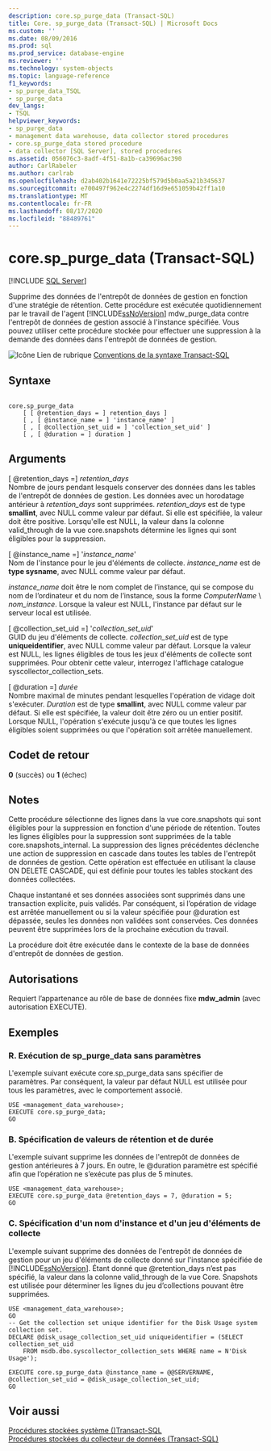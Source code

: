 ```yaml
---
description: core.sp_purge_data (Transact-SQL)
title: Core. sp_purge_data (Transact-SQL) | Microsoft Docs
ms.custom: ''
ms.date: 08/09/2016
ms.prod: sql
ms.prod_service: database-engine
ms.reviewer: ''
ms.technology: system-objects
ms.topic: language-reference
f1_keywords:
- sp_purge_data_TSQL
- sp_purge_data
dev_langs:
- TSQL
helpviewer_keywords:
- sp_purge_data
- management data warehouse, data collector stored procedures
- core.sp_purge_data stored procedure
- data collector [SQL Server], stored procedures
ms.assetid: 056076c3-8adf-4f51-8a1b-ca39696ac390
author: CarlRabeler
ms.author: carlrab
ms.openlocfilehash: d2ab402b1641e72225bf579d5b0aa5a21b345637
ms.sourcegitcommit: e700497f962e4c2274df16d9e651059b42ff1a10
ms.translationtype: MT
ms.contentlocale: fr-FR
ms.lasthandoff: 08/17/2020
ms.locfileid: "88489761"
---
```

# <a name="coresp_purge_data-transact-sql"></a>core.sp_purge_data (Transact-SQL)
[!INCLUDE [SQL Server](../../includes/applies-to-version/sqlserver.md)]

  Supprime des données de l'entrepôt de données de gestion en fonction d'une stratégie de rétention. Cette procédure est exécutée quotidiennement par le travail de l'agent [!INCLUDE[ssNoVersion](../../includes/ssnoversion-md.md)] mdw_purge_data contre l'entrepôt de données de gestion associé à l'instance spécifiée. Vous pouvez utiliser cette procédure stockée pour effectuer une suppression à la demande des données dans l'entrepôt de données de gestion.  
  
 ![Icône Lien de rubrique](../../database-engine/configure-windows/media/topic-link.gif "Icône du lien de rubrique") [Conventions de la syntaxe Transact-SQL](../../t-sql/language-elements/transact-sql-syntax-conventions-transact-sql.md)  
  
## <a name="syntax"></a>Syntaxe  
  
```  
  
core.sp_purge_data  
    [ [ @retention_days = ] retention_days ]  
    [ , [ @instance_name = ] 'instance_name' ]  
    [ , [ @collection_set_uid = ] 'collection_set_uid' ]  
    [ , [ @duration = ] duration ]  
```  
  
## <a name="arguments"></a>Arguments  
 [ @retention_days =] *retention_days*  
 Nombre de jours pendant lesquels conserver des données dans les tables de l'entrepôt de données de gestion. Les données avec un horodatage antérieur à *retention_days* sont supprimées. *retention_days* est de type **smallint**, avec NULL comme valeur par défaut. Si elle est spécifiée, la valeur doit être positive. Lorsqu'elle est NULL, la valeur dans la colonne valid_through de la vue core.snapshots détermine les lignes qui sont éligibles pour la suppression.  
  
 [ @instance_name =] '*instance_name*'  
 Nom de l'instance pour le jeu d'éléments de collecte. *instance_name* est de **type sysname**, avec NULL comme valeur par défaut.  
  
 *instance_name* doit être le nom complet de l’instance, qui se compose du nom de l’ordinateur et du nom de l’instance, sous la forme *ComputerName* \\ *nom_instance*. Lorsque la valeur est NULL, l'instance par défaut sur le serveur local est utilisée.  
  
 [ @collection_set_uid =] '*collection_set_uid*'  
 GUID du jeu d'éléments de collecte. *collection_set_uid* est de type **uniqueidentifier**, avec NULL comme valeur par défaut. Lorsque la valeur est NULL, les lignes éligibles de tous les jeux d'éléments de collecte sont supprimées. Pour obtenir cette valeur, interrogez l'affichage catalogue syscollector_collection_sets.  
  
 [ @duration =] *durée*  
 Nombre maximal de minutes pendant lesquelles l'opération de vidage doit s'exécuter. *Duration* est de type **smallint**, avec NULL comme valeur par défaut. Si elle est spécifiée, la valeur doit être zéro ou un entier positif. Lorsque NULL, l'opération s'exécute jusqu'à ce que toutes les lignes éligibles soient supprimées ou que l'opération soit arrêtée manuellement.  
  
## <a name="return-code-values"></a>Codet de retour  
 **0** (succès) ou **1** (échec)  
  
## <a name="remarks"></a>Notes  
 Cette procédure sélectionne des lignes dans la vue core.snapshots qui sont éligibles pour la suppression en fonction d'une période de rétention. Toutes les lignes éligibles pour la suppression sont supprimées de la table core.snapshots_internal. La suppression des lignes précédentes déclenche une action de suppression en cascade dans toutes les tables de l'entrepôt de données de gestion. Cette opération est effectuée en utilisant la clause ON DELETE CASCADE, qui est définie pour toutes les tables stockant des données collectées.  
  
 Chaque instantané et ses données associées sont supprimés dans une transaction explicite, puis validés. Par conséquent, si l’opération de vidage est arrêtée manuellement ou si la valeur spécifiée pour @duration est dépassée, seules les données non validées sont conservées. Ces données peuvent être supprimées lors de la prochaine exécution du travail.  
  
 La procédure doit être exécutée dans le contexte de la base de données d'entrepôt de données de gestion.  
  
## <a name="permissions"></a>Autorisations  
 Requiert l’appartenance au rôle de base de données fixe **mdw_admin** (avec autorisation EXECUTE).  
  
## <a name="examples"></a>Exemples  
  
### <a name="a-running-sp_purge_data-with-no-parameters"></a>R. Exécution de sp_purge_data sans paramètres  
 L'exemple suivant exécute core.sp_purge_data sans spécifier de paramètres. Par conséquent, la valeur par défaut NULL est utilisée pour tous les paramètres, avec le comportement associé.  
  
```  
USE <management_data_warehouse>;  
EXECUTE core.sp_purge_data;  
GO  
```  
  
### <a name="b-specifying-retention-and-duration-values"></a>B. Spécification de valeurs de rétention et de durée  
 L'exemple suivant supprime les données de l'entrepôt de données de gestion antérieures à 7 jours. En outre, le @duration paramètre est spécifié afin que l’opération ne s’exécute pas plus de 5 minutes.  
  
```  
USE <management_data_warehouse>;  
EXECUTE core.sp_purge_data @retention_days = 7, @duration = 5;  
GO  
```  
  
### <a name="c-specifying-an-instance-name-and-collection-set"></a>C. Spécification d'un nom d'instance et d'un jeu d'éléments de collecte  
 L'exemple suivant supprime des données de l'entrepôt de données de gestion pour un jeu d'éléments de collecte donné sur l'instance spécifiée de [!INCLUDE[ssNoVersion](../../includes/ssnoversion-md.md)]. Étant donné que @retention_days n’est pas spécifié, la valeur dans la colonne valid_through de la vue Core. Snapshots est utilisée pour déterminer les lignes du jeu d’collections pouvant être supprimées.  
  
```  
USE <management_data_warehouse>;  
GO  
-- Get the collection set unique identifier for the Disk Usage system collection set.  
DECLARE @disk_usage_collection_set_uid uniqueidentifier = (SELECT collection_set_uid   
    FROM msdb.dbo.syscollector_collection_sets WHERE name = N'Disk Usage');   
  
EXECUTE core.sp_purge_data @instance_name = @@SERVERNAME, @collection_set_uid = @disk_usage_collection_set_uid;  
GO  
```  
  
## <a name="see-also"></a>Voir aussi  
 [Procédures stockées système &#40;&#41;Transact-SQL ](../../relational-databases/system-stored-procedures/system-stored-procedures-transact-sql.md)   
 [Procédures stockées du collecteur de données &#40;Transact-SQL&#41;](../../relational-databases/system-stored-procedures/data-collector-stored-procedures-transact-sql.md)  
  
  
